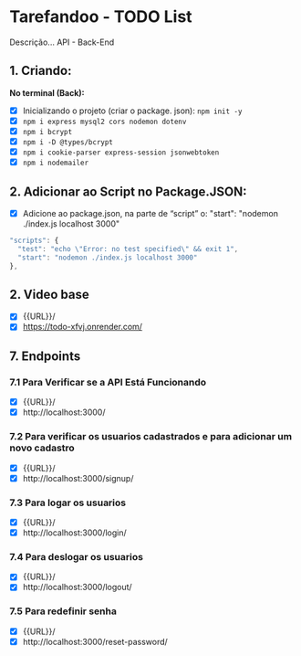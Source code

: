 # Tarefandoo - TODO List
Descrição... API - Back-End

## 1. Criando:
**No terminal (Back):**
- [x] Inicializando o projeto (criar o package. json): `npm init -y`
- [x] `npm i express mysql2 cors nodemon dotenv`
- [x] `npm i bcrypt`
- [x] `npm i -D @types/bcrypt`
- [x] `npm i cookie-parser express-session jsonwebtoken`
- [x] `npm i nodemailer`

## 2. Adicionar ao Script no Package.JSON:
- [x] Adicione ao package.json, na parte de “script” o: "start": "nodemon ./index.js localhost 3000"
```js
"scripts": {
  "test": "echo \"Error: no test specified\" && exit 1",
  "start": "nodemon ./index.js localhost 3000"
},
```


## 2. Video base

- [x] {{URL}}/
- [x] https://todo-xfvj.onrender.com/

## 7. Endpoints
### 7.1 Para Verificar se a API Está Funcionando
- [x] {{URL}}/
- [x] http://localhost:3000/

### 7.2 Para verificar os usuarios cadastrados e para adicionar um novo cadastro
- [x] {{URL}}/
- [x] http://localhost:3000/signup/

### 7.3 Para logar os usuarios 
- [x] {{URL}}/
- [x] http://localhost:3000/login/

### 7.4 Para deslogar os usuarios 
- [x] {{URL}}/
- [x] http://localhost:3000/logout/

### 7.5 Para redefinir senha 
- [x] {{URL}}/
- [x] http://localhost:3000/reset-password/
